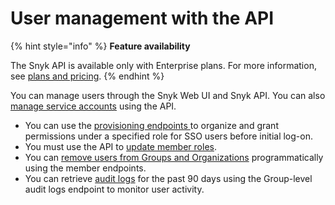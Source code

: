 # User management with the API

{% hint style="info" %}
**Feature availability**

The Snyk API is available only with Enterprise plans. For more information, see [plans and pricing](https://snyk.io/plans/).
{% endhint %}

You can manage users through the Snyk Web UI and Snyk API. You can also [manage service accounts](../../implementation-and-setup/enterprise-setup/service-accounts/manage-service-accounts-using-the-snyk-api.md) using the API.

* You can use the [provisioning endpoints ](provision-users-to-organizations-using-the-api.md)to organize and grant permissions under a specified role for SSO users before initial log-on.
* You must use the API to [update member roles](update-member-roles-using-the-api.md).
* You can [remove users from Groups and Organizations](remove-members-from-groups-and-orgs-using-the-api.md) programmatically using the member endpoints.
* You can retrieve [audit logs](retrieve-audit-logs-of-user-initiated-activity-by-api-for-an-org-or-group.md) for the past 90 days using the Group-level audit logs endpoint to monitor user activity.
